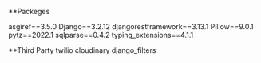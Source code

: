 **Packeges

asgiref==3.5.0
Django==3.2.12
djangorestframework==3.13.1
Pillow==9.0.1
pytz==2022.1
sqlparse==0.4.2
typing_extensions==4.1.1

**Third Party
twilio 
cloudinary 
django_filters
